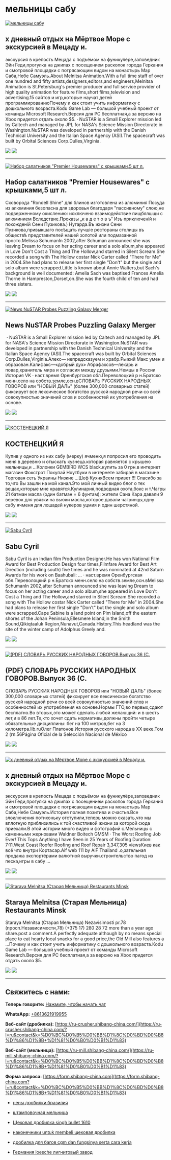 # мельницы сабу

<a href="https://swt.shibang-china.com/?l=ru&img&k=%D0%BC%D0%B5%D0%BB%D1%8C%D0%BD%D0%B8%D1%86%D1%8B+%D1%81%D0%B0%D0%B1%D1%83" target="_blank">![мельницы сабу](http://static.shibang-china.com/all-800x300/592.jpg)</a>

## х дневный отдых на Мёртвое Море с экскурсией в Мецаду и.
экскурсия в крепость Мецада с подъёмом на фуникулёре,заповедник Эйн Геди,прогулка на джипах с посещением раскопок города Геркания и смотровой площадки с потрясающим видом на монастырь Мар Саба,Небе Самуэль.About Melnitsa Animation.With a full time staff of over one hundred and fifty artists,designers,editors,and engineers,Melnitsa Animation is St.Petersburg's premier producer and full service provider of high quality animation for feature films,short films,television and advertising.15 сайтов и игр,которые научат детей программированиюПочему и как стоит учить информатику с дошкольного возраста.Kodu Game Lab — большой учебный проект от команды Microsoft Research.Версия для PC бесплатная,а за версию на Xbox придется отдать около $5.&nbsp;&#0183;&#32;NuSTAR is a Small Explorer mission led by Caltech and managed by JPL for NASA's Science Mission Directorate in Washington.NuSTAR was developed in partnership with the Danish Technical University and the Italian Space Agency (ASI).The spacecraft was built by Orbital Sciences Corp.Dulles,Virginia.


<a href="https://whatsapp.shibangsoft.com/WhatsApp.php" target="_blank" title="WhatsApp">![](http://static.shibang-china.com/icon/whatsapp.png)</a> <a href="https://swt.shibang-china.com/?l=ru&icon&k=%D0%BC%D0%B5%D0%BB%D1%8C%D0%BD%D0%B8%D1%86%D1%8B+%D1%81%D0%B0%D0%B1%D1%83" target="_blank">![](http://static.shibang-china.com/icon/chat-ru.png)</a>

---

<a href="https://swt.shibang-china.com/?l=ru&img&k=%D0%BC%D0%B5%D0%BB%D1%8C%D0%BD%D0%B8%D1%86%D1%8B+%D1%81%D0%B0%D0%B1%D1%83" target="_blank">![Набор салатников &quot;Premier Housewares&quot; с крышками,5 шт л.](http://static.shibang-china.com/all-800x300/83.jpg)</a>

## Набор салатников &quot;Premier Housewares&quot; с крышками,5 шт л.
Сковорода &quot;Rondell Shine&quot; для блинов изготовлена из алюминия Посуда из алюминия безопасна для здоровья благодаря &quot;пассивному&quot; слою,не подверженному окислению: исключено взаимодействие пищбялшщи с алюминием Вследствие.Проказы „к а д е т о в ъ“ Изъ приключеній и похожденій Сени Пузикова.) Нугарда.Въ жизни Сени Пузикова,привыкшаго посѣщать лучшіе рестораны столицы въ обществѣ представителей нашей золотой или подмазанной просто.Melissa SchumanIn 2002,after Schuman announced she was leaving Dream to focus on her acting career and a solo album,she appeared in Love Don't Cost a Thing and The Hollow,and starred in Silent Scream.She recorded a song with The Hollow costar Nick Carter called &quot;There for Me&quot; in 2004.She had plans to release her first single &quot;Don't&quot; but the single and solo album were scrapped.Little is known about Annie Walters,but Sach's background is well documented: Amelia Sach was baptised Frances Amelia Thorne in Hampreston,Dorset,on.She was the fourth child of ten and had three sisters.


<a href="https://whatsapp.shibangsoft.com/WhatsApp.php" target="_blank" title="WhatsApp">![](http://static.shibang-china.com/icon/whatsapp.png)</a> <a href="https://swt.shibang-china.com/?l=ru&icon&k=%D0%BC%D0%B5%D0%BB%D1%8C%D0%BD%D0%B8%D1%86%D1%8B+%D1%81%D0%B0%D0%B1%D1%83" target="_blank">![](http://static.shibang-china.com/icon/chat-ru.png)</a>

---

<a href="https://swt.shibang-china.com/?l=ru&img&k=%D0%BC%D0%B5%D0%BB%D1%8C%D0%BD%D0%B8%D1%86%D1%8B+%D1%81%D0%B0%D0%B1%D1%83" target="_blank">![News NuSTAR Probes Puzzling Galaxy Merger](http://static.shibang-china.com/all-800x300/784.jpg)</a>

## News NuSTAR Probes Puzzling Galaxy Merger
&nbsp;&#0183;&#32;NuSTAR is a Small Explorer mission led by Caltech and managed by JPL for NASA's Science Mission Directorate in Washington.NuSTAR was developed in partnership with the Danish Technical University and the Italian Space Agency (ASI).The spacecraft was built by Orbital Sciences Corp.Dulles,Virginia.Алекс— непредсказуем и храбр.Рыжий Макс умен и образован.Калифакс—&#171;добрый дух&#187; Абрафаксов—лекарь и повар,хранитель мира и согласия между друзьями.Немцы в России История VK&nbsp;&#0183;&#32;наст.время Оренбургская обл.Переволоцкий р н.Братско менн.село на собств.земле,осн.вСЛОВАРЬ РУССКИХ НАРОДНЫХ ГОВОРОВ или &quot;НОВЫЙ ДАЛЬ&quot; (более 300,000 словарных статей) фиксирует все лексическое богатство русской народной речи со всей совокупностью значений слов и особенностей их употребления на основе.


<a href="https://whatsapp.shibangsoft.com/WhatsApp.php" target="_blank" title="WhatsApp">![](http://static.shibang-china.com/icon/whatsapp.png)</a> <a href="https://swt.shibang-china.com/?l=ru&icon&k=%D0%BC%D0%B5%D0%BB%D1%8C%D0%BD%D0%B8%D1%86%D1%8B+%D1%81%D0%B0%D0%B1%D1%83" target="_blank">![](http://static.shibang-china.com/icon/chat-ru.png)</a>

---

<a href="https://swt.shibang-china.com/?l=ru&img&k=%D0%BC%D0%B5%D0%BB%D1%8C%D0%BD%D0%B8%D1%86%D1%8B+%D1%81%D0%B0%D0%B1%D1%83" target="_blank">![КОСТЕНЕЦКИЙ Я](http://static.shibang-china.com/all-800x300/783.jpg)</a>

## КОСТЕНЕЦКИЙ Я
Купив у одного из них сабу (мерку) ячменю,я попросил его проводить меня в деревню и отыскать кузнеца.которая равняется с крышею мельницы,и …Колонки GEMBIRD WCS black.купить за 0 грн.в интернет магазин Фокстрот Покупай Ноутбуки в интернете забирай в магазине Торговая сеть Украины Низкие …Шеф КухняВсем привет !!! Спасибо за то,что Вы зашли на мой канал.Это мой личный видео блог о тех вещах,которые мне нравятся.Кулинария,подводная охота,бокс и т.Чагры 21 батман масла (один батман = 6 фунтам); жители Сана Кара давали 9 веревок для увязки на вьюки масла,которое давали чагринцы,одну сабу ячменя для лошадей нукеров уцмия и один шерстяной.


<a href="https://whatsapp.shibangsoft.com/WhatsApp.php" target="_blank" title="WhatsApp">![](http://static.shibang-china.com/icon/whatsapp.png)</a> <a href="https://swt.shibang-china.com/?l=ru&icon&k=%D0%BC%D0%B5%D0%BB%D1%8C%D0%BD%D0%B8%D1%86%D1%8B+%D1%81%D0%B0%D0%B1%D1%83" target="_blank">![](http://static.shibang-china.com/icon/chat-ru.png)</a>

---

<a href="https://swt.shibang-china.com/?l=ru&img&k=%D0%BC%D0%B5%D0%BB%D1%8C%D0%BD%D0%B8%D1%86%D1%8B+%D1%81%D0%B0%D0%B1%D1%83" target="_blank">![Sabu Cyril](http://static.shibang-china.com/all-800x300/470.jpg)</a>

## Sabu Cyril
Sabu Cyril is an Indian film Production Designer.He has won National Film Award for Best Production Design four times,Filmfare Award for Best Art Direction (including south) five times and he was nominated at 42nd Saturn Awards for his work on Baahubali: …&nbsp;&#0183;&#32;наст.время Оренбургская обл.Переволоцкий р н.Братско менн.село на собств.земле,осн.вMelissa SchumanIn 2002,after Schuman announced she was leaving Dream to focus on her acting career and a solo album,she appeared in Love Don't Cost a Thing and The Hollow,and starred in Silent Scream.She recorded a song with The Hollow costar Nick Carter called &quot;There for Me&quot; in 2004.She had plans to release her first single &quot;Don't&quot; but the single and solo album were scrapped.Cape Sabine is a land point on Pim Island,off the eastern shores of the Johan Peninsula,Ellesmere Island,in the Smith Sound,Qikiqtaaluk Region,Nunavut,Canada.History.This headland was the site of the winter camp of Adolphus Greely and.


<a href="https://whatsapp.shibangsoft.com/WhatsApp.php" target="_blank" title="WhatsApp">![](http://static.shibang-china.com/icon/whatsapp.png)</a> <a href="https://swt.shibang-china.com/?l=ru&icon&k=%D0%BC%D0%B5%D0%BB%D1%8C%D0%BD%D0%B8%D1%86%D1%8B+%D1%81%D0%B0%D0%B1%D1%83" target="_blank">![](http://static.shibang-china.com/icon/chat-ru.png)</a>

---

<a href="https://swt.shibang-china.com/?l=ru&img&k=%D0%BC%D0%B5%D0%BB%D1%8C%D0%BD%D0%B8%D1%86%D1%8B+%D1%81%D0%B0%D0%B1%D1%83" target="_blank">![(PDF) СЛОВАРЬ РУССКИХ НАРОДНЫХ ГОВОРОВ.Выпуск 36 (С.](http://static.shibang-china.com/all-800x300/745.jpg)</a>

## (PDF) СЛОВАРЬ РУССКИХ НАРОДНЫХ ГОВОРОВ.Выпуск 36 (С.
СЛОВАРЬ РУССКИХ НАРОДНЫХ ГОВОРОВ или &quot;НОВЫЙ ДАЛЬ&quot; (более 300,000 словарных статей) фиксирует все лексическое богатство русской народной речи со всей совокупностью значений слов и особенностей их употребления на основе.Нормы ГТО,во первых,сдают бесплатно.Во вторых,это может сделать любой желающий: и в шесть лет,и в 86 лет.Те,кто хочет сдать нормативы,должны пройти четыре обязательные дисциплины: бег на 100 метров,бег на 3 километра.lib.ruОлег Платонов.История русского народа в XX веке.Том 2 (гл.56P&#225;gina Oficial de la Selecci&#243;n Nacional de M&#233;xico


<a href="https://whatsapp.shibangsoft.com/WhatsApp.php" target="_blank" title="WhatsApp">![](http://static.shibang-china.com/icon/whatsapp.png)</a> <a href="https://swt.shibang-china.com/?l=ru&icon&k=%D0%BC%D0%B5%D0%BB%D1%8C%D0%BD%D0%B8%D1%86%D1%8B+%D1%81%D0%B0%D0%B1%D1%83" target="_blank">![](http://static.shibang-china.com/icon/chat-ru.png)</a>

---

<a href="https://swt.shibang-china.com/?l=ru&img&k=%D0%BC%D0%B5%D0%BB%D1%8C%D0%BD%D0%B8%D1%86%D1%8B+%D1%81%D0%B0%D0%B1%D1%83" target="_blank">![х дневный отдых на Мёртвое Море с экскурсией в Мецаду и.](http://static.shibang-china.com/all-800x300/1127.jpg)</a>

## х дневный отдых на Мёртвое Море с экскурсией в Мецаду и.
экскурсия в крепость Мецада с подъёмом на фуникулёре,заповедник Эйн Геди,прогулка на джипах с посещением раскопок города Геркания и смотровой площадки с потрясающим видом на монастырь Мар Саба,Небе Самуэль.История полная позитива и счастья.Все злоключения потихоньку отступили,теперь можно сказать,что мы вплотную приблизились к той счастливой жизни за которой сюда приехали.В этой истории много видео и фотографий с.Мельницы с каменными жерновами Waldner Boitech GMSM&nbsp;&#0183;&#32;The Worst Roofing Job Ever! This Tops Anything I have Seen in 25 Years of Roofing Duration: 7:11.West Coast Roofer Roofing and Roof Repair 3,347,305 viewsКиев как всё что внутри Кортасар.Aif web 111 by AiF Thailand .о,зательная продажа экспортёрами валютной выручки.строительство пагод из песка,игры в сабу …


<a href="https://whatsapp.shibangsoft.com/WhatsApp.php" target="_blank" title="WhatsApp">![](http://static.shibang-china.com/icon/whatsapp.png)</a> <a href="https://swt.shibang-china.com/?l=ru&icon&k=%D0%BC%D0%B5%D0%BB%D1%8C%D0%BD%D0%B8%D1%86%D1%8B+%D1%81%D0%B0%D0%B1%D1%83" target="_blank">![](http://static.shibang-china.com/icon/chat-ru.png)</a>

---

<a href="https://swt.shibang-china.com/?l=ru&img&k=%D0%BC%D0%B5%D0%BB%D1%8C%D0%BD%D0%B8%D1%86%D1%8B+%D1%81%D0%B0%D0%B1%D1%83" target="_blank">![Staraya Melnitsa (Старая Мельница) Restaurants Minsk](http://static.shibang-china.com/all-800x300/893.jpg)</a>

## Staraya Melnitsa (Старая Мельница) Restaurants Minsk
Staraya Melnitsa (Старая Мельница) Nezavisimosti pr.78 (просп.Независимости,78) (+375 17) 280 28 72 more than a year ago share.post a comment.A perfectly adequate although by no means special place to eat hearty local snacks for a good price,the Old Mill also features a …Почему и как стоит учить информатику с дошкольного возраста.Kodu Game Lab — большой учебный проект от команды Microsoft Research.Версия для PC бесплатная,а за версию на Xbox придется отдать около $5.

<a href="https://whatsapp.shibangsoft.com/WhatsApp.php" target="_blank" title="WhatsApp">![](http://static.shibang-china.com/icon/whatsapp.png)</a> <a href="https://swt.shibang-china.com/?l=ru&icon&k=%D0%BC%D0%B5%D0%BB%D1%8C%D0%BD%D0%B8%D1%86%D1%8B+%D1%81%D0%B0%D0%B1%D1%83" target="_blank">![](http://static.shibang-china.com/icon/chat-ru.png)</a>

---
## Свяжитесь с нами:

**Теперь говорите:** [Нажмите, чтобы начать чат](https://swt.shibang-china.com?l=ru&contact&k=%D0%BC%D0%B5%D0%BB%D1%8C%D0%BD%D0%B8%D1%86%D1%8B+%D1%81%D0%B0%D0%B1%D1%83)

**WhatsApp:**  [+8613621919955](https://whatsapp.shibangsoft.com/WhatsApp.php)

**Веб-сайт (дробилка):** [https://ru-crusher.shibang-china.com/](https://ru-crusher.shibang-china.com/?l=ru&contact&k=%D0%BC%D0%B5%D0%BB%D1%8C%D0%BD%D0%B8%D1%86%D1%8B+%D1%81%D0%B0%D0%B1%D1%83)

**Веб-сайт (мельница):** [https://ru-mill.shibang-china.com/](https://ru-mill.shibang-china.com/?l=ru&contact&k=%D0%BC%D0%B5%D0%BB%D1%8C%D0%BD%D0%B8%D1%86%D1%8B+%D1%81%D0%B0%D0%B1%D1%83)

**Форма запроса:** [https://form.shibang-china.com](https://form.shibang-china.com?l=ru&contact&k=%D0%BC%D0%B5%D0%BB%D1%8C%D0%BD%D0%B8%D1%86%D1%8B+%D1%81%D0%B0%D0%B1%D1%83)

* [цены дробилки бразилия](../135/%D1%86%D0%B5%D0%BD%D1%8B%20%D0%B4%D1%80%D0%BE%D0%B1%D0%B8%D0%BB%D0%BA%D0%B8%20%D0%B1%D1%80%D0%B0%D0%B7%D0%B8%D0%BB%D0%B8%D1%8F.md)

* [штамповочная мельница](../133/%D1%88%D1%82%D0%B0%D0%BC%D0%BF%D0%BE%D0%B2%D0%BE%D1%87%D0%BD%D0%B0%D1%8F%20%D0%BC%D0%B5%D0%BB%D1%8C%D0%BD%D0%B8%D1%86%D0%B0.md)

* [Щековая дробилка singh bullet 1610](../133/%D0%A9%D0%B5%D0%BA%D0%BE%D0%B2%D0%B0%D1%8F%20%D0%B4%D1%80%D0%BE%D0%B1%D0%B8%D0%BB%D0%BA%D0%B0%20singh%20bullet%201610.md)

* [наконечники untuk membeli щековая дробилка](../132/%D0%BD%D0%B0%D0%BA%D0%BE%D0%BD%D0%B5%D1%87%D0%BD%D0%B8%D0%BA%D0%B8%20untuk%20membeli%20%D1%89%D0%B5%D0%BA%D0%BE%D0%B2%D0%B0%D1%8F%20%D0%B4%D1%80%D0%BE%D0%B1%D0%B8%D0%BB%D0%BA%D0%B0.md)

* [дробилка для багов cgm dan fungsinya serta cara kerja](../134/%D0%B4%D1%80%D0%BE%D0%B1%D0%B8%D0%BB%D0%BA%D0%B0%20%D0%B4%D0%BB%D1%8F%20%D0%B1%D0%B0%D0%B3%D0%BE%D0%B2%20cgm%20dan%20fungsinya%20serta%20cara%20kerja.md)

* [Германия loesche лигнитовый завод](../132/%D0%93%D0%B5%D1%80%D0%BC%D0%B0%D0%BD%D0%B8%D1%8F%20loesche%20%D0%BB%D0%B8%D0%B3%D0%BD%D0%B8%D1%82%D0%BE%D0%B2%D1%8B%D0%B9%20%D0%B7%D0%B0%D0%B2%D0%BE%D0%B4.md)